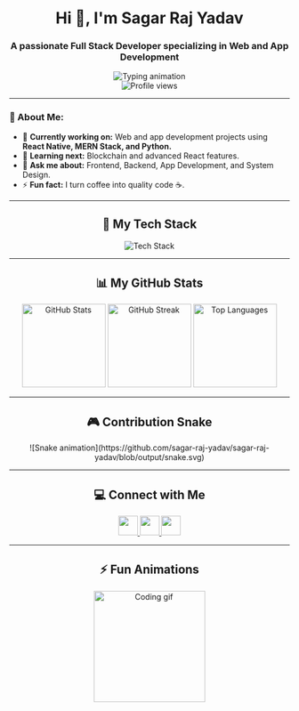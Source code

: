 <h1 align="center">Hi 👋, I'm Sagar Raj Yadav</h1>
<h3 align="center">A passionate Full Stack Developer specializing in Web and App Development</h3>

<div align="center">
  <img src="https://readme-typing-svg.demolab.com?font=Fira+Code&size=22&duration=4000&pause=1000&color=37BCF7&center=true&vCenter=true&width=450&lines=Frontend+%7C+Backend+%7C+App+Developer;Always+Learning+%7C+Problem+Solver+%F0%9F%A7%91%E2%80%8D%F0%9F%92%BB" alt="Typing animation" />
</div>

<div align="center">
  <img src="https://komarev.com/ghpvc/?username=sagar-raj-yadav&label=Profile+Views&color=brightgreen&style=flat-square" alt="Profile views" />
</div>

---

### 🌟 About Me:
- 🔭 **Currently working on:** Web and app development projects using **React Native, MERN Stack, and Python.**
- 🌱 **Learning next:** Blockchain and advanced React features.
- 💬 **Ask me about:** Frontend, Backend, App Development, and System Design.
- ⚡ **Fun fact:** I turn coffee into quality code ☕.

---

<h2 align="center">🚀 My Tech Stack</h2>
<div align="center">
  <img src="https://skillicons.dev/icons?i=html,css,javascript,typescript,react,nodejs,express,mongodb,sql,postgres,python,django,c,cpp,github,git,androidstudio,vscode,figma,aws" alt="Tech Stack" />
</div>

---

<h2 align="center">📊 My GitHub Stats</h2>
<div align="center">
  <img src="https://github-readme-stats.vercel.app/api?username=sagar-raj-yadav&show_icons=true&theme=radical" height="150" alt="GitHub Stats" />
  <img src="https://streak-stats.demolab.com?user=sagar-raj-yadav&theme=radical" height="150" alt="GitHub Streak" />
  <img src="https://github-readme-stats.vercel.app/api/top-langs/?username=sagar-raj-yadav&layout=compact&theme=radical" height="150" alt="Top Languages" />
</div>

---

<h2 align="center">🎮 Contribution Snake</h2>
<div align="center">
  ![Snake animation](https://github.com/sagar-raj-yadav/sagar-raj-yadav/blob/output/snake.svg)
</div>

---

<h2 align="center">💻 Connect with Me</h2>
<div align="center">
  <a href="https://linkedin.com/in/sagar-raj-yadav-751a18191" target="_blank">
    <img src="https://img.shields.io/static/v1?message=LinkedIn&logo=linkedin&label=&color=0e76a8&logoColor=white&style=for-the-badge" height="35" />
  </a>
  <a href="mailto:sagarrajyadav2002@gmail.com" target="_blank">
    <img src="https://img.shields.io/static/v1?message=Gmail&logo=gmail&label=&color=red&logoColor=white&style=for-the-badge" height="35" />
  </a>
  <a href="https://instagram.com/sagar__.yadav_" target="_blank">
    <img src="https://img.shields.io/static/v1?message=Instagram&logo=instagram&label=&color=E4405F&logoColor=white&style=for-the-badge" height="35" />
  </a>
</div>

---

<h2 align="center">⚡ Fun Animations</h2>
<div align="center">
  <img src="https://media.giphy.com/media/26tn33aiTi1jkl6H6/giphy.gif" height="200" alt="Coding gif" />
</div>
